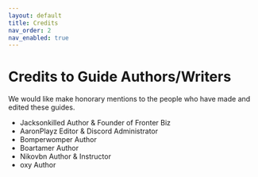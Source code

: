 ```yaml
---
layout: default
title: Credits
nav_order: 2
nav_enabled: true
---
```


# Credits to Guide Authors/Writers

We would like make honorary mentions to the people who have made and edited these guides.

- Jacksonkilled Author & Founder of Fronter Biz
- AaronPlayz Editor & Discord Administrator
- Bomperwomper Author
- Boartamer Author
- Nikovbn Author & Instructor
- oxy Author